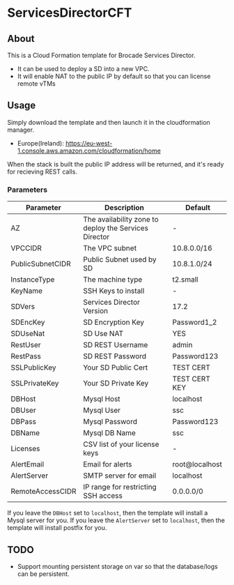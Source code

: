# ServicesDirectorCFT

## About
This is a Cloud Formation template for Brocade Services Director. 

* It can be used to deploy a SD into a new VPC.
* It will enable NAT to the public IP by default so that you can license remote vTMs

## Usage
Simply download the template and then launch it in the cloudformation manager.

* Europe(Ireland): https://eu-west-1.console.aws.amazon.com/cloudformation/home

When the stack is built the public IP address will be returned, and it's ready for recieving REST calls.

### Parameters
| Parameter | Description | Default |
|-----------|-------------|---------|
| AZ      | The availability zone to deploy the Services Director | - |
| VPCCIDR | The VPC subnet | 10.8.0.0/16 |
| PublicSubnetCIDR | Public Subnet used by SD | 10.8.1.0/24 |
| InstanceType | The machine type | t2.small |
| KeyName | SSH Keys to install | - |
| SDVers | Services Director Version | 17.2 |
| SDEncKey | SD Encryption Key | Password1\_2 |
| SDUseNat | SD Use NAT | YES |
| RestUser | SD REST Username | admin |
| RestPass | SD REST Password | Password123 |
| SSLPublicKey | Your SD Public Cert | TEST CERT |
| SSLPrivateKey | Your SD Private Key | TEST CERT KEY |
| DBHost | Mysql Host | localhost |
| DBUser | Mysql User | ssc |
| DBPass | Mysql Password | Password123 |
| DBName | Mysql DB Name | ssc |
| Licenses | CSV list of your license keys | - |
| AlertEmail | Email for alerts | root@localhost |
| AlertServer | SMTP server for email | localhost |
| RemoteAccessCIDR | IP range for restricting SSH access | 0.0.0.0/0 |

If you leave the `DBHost` set to `localhost`, then the template will install a Mysql server for you.
If you leave the `AlertServer` set to `localhost`, then the template will install postfix for you.

## TODO

* Support mounting persistent storage on var so that the database/logs can be persistent.

